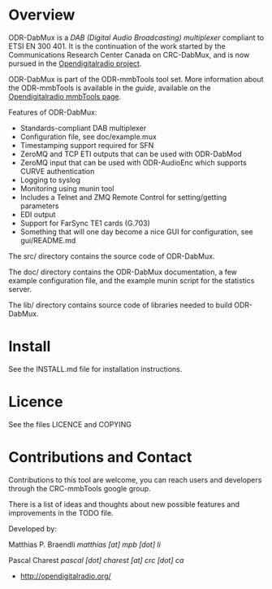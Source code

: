 Overview
========

ODR-DabMux is a *DAB (Digital Audio Broadcasting) multiplexer* compliant to
ETSI EN 300 401. It is the continuation of the work started by the
Communications Research Center Canada on CRC-DabMux, and is now pursued in the
[Opendigitalradio project](http://opendigitalradio.org).

ODR-DabMux is part of the ODR-mmbTools tool set. More information about the
ODR-mmbTools is available in the *guide*, available on the
[Opendigitalradio mmbTools page](http://www.opendigitalradio.org/mmbtools).

Features of ODR-DabMux:
- Standards-compliant DAB multiplexer
- Configuration file, see doc/example.mux
- Timestamping support required for SFN
- ZeroMQ and TCP ETI outputs that can be used with ODR-DabMod
- ZeroMQ input that can be used with ODR-AudioEnc
  which supports CURVE authentication
- Logging to syslog
- Monitoring using munin tool
- Includes a Telnet and ZMQ Remote Control for setting/getting parameters
- EDI output
- Support for FarSync TE1 cards (G.703)
- Something that will one day become a nice GUI for configuration,
  see gui/README.md

The src/ directory contains the source code of ODR-DabMux.

The doc/ directory contains the ODR-DabMux documentation, a few example
configuration file, and the example munin script for the statistics
server.

The lib/ directory contains source code of libraries needed to build
ODR-DabMux.

Install
=======

See the INSTALL.md file for installation instructions.

Licence
=======

See the files LICENCE and COPYING

Contributions and Contact
=========================

Contributions to this tool are welcome, you can reach users and developers
through the CRC-mmbTools google group.

There is a list of ideas and thoughts about new possible features and improvements
in the TODO file.

Developed by:

Matthias P. Braendli *matthias [at] mpb [dot] li*

Pascal Charest *pascal [dot] charest [at] crc [dot] ca*

- http://opendigitalradio.org/

